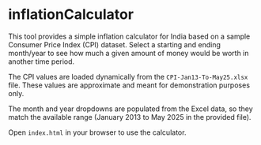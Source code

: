 # inflationCalculator

This tool provides a simple inflation calculator for India based on a sample
Consumer Price Index (CPI) dataset. Select a starting and ending month/year to
see how much a given amount of money would be worth in another time period.

The CPI values are loaded dynamically from the `CPI-Jan13-To-May25.xlsx` file.
These values are approximate and meant for demonstration purposes only.

The month and year dropdowns are populated from the Excel data, so they match
the available range (January&nbsp;2013 to May&nbsp;2025 in the provided file).

Open `index.html` in your browser to use the calculator.
